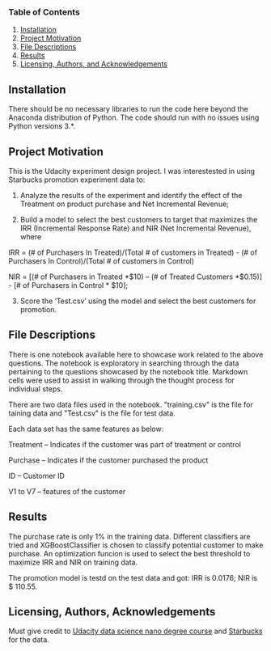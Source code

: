 ### Table of Contents

1. [Installation](#installation)
2. [Project Motivation](#motivation)
3. [File Descriptions](#files)
4. [Results](#results)
5. [Licensing, Authors, and Acknowledgements](#licensing)

## Installation <a name="installation"></a>

There should be no necessary libraries to run the code here beyond the Anaconda distribution of Python.  The code should run with no issues using Python versions 3.*.

## Project Motivation <a name="motivation"></a>

This is the Udacity experiment design project. I was interestested in using Starbucks promotion experiment data to:

1. Analyze the results of the experiment and identify the effect of the Treatment on product purchase and Net Incremental Revenue;

2. Build a model to select the best customers to target that maximizes the IRR (Incremental Response Rate) and NIR (Net Incremental Revenue), where

IRR = (# of Purchasers In Treated)/(Total # of customers in Treated)  - (# of Purchasers In Control)/(Total # of customers in Control) 

NIR = [(# of Purchasers in Treated *$10) – (# of Treated Customers *$0.15)]  -  [# of Purchasers in Control * $10];

3. Score the ‘Test.csv’ using the model and select the best customers for promotion.

## File Descriptions <a name="files"></a>

There is one notebook available here to showcase work related to the above questions. The notebook is exploratory in searching through the data pertaining to the questions showcased by the notebook title.  Markdown cells were used to assist in walking through the thought process for individual steps.  

There are two data files used in the notebook. "training.csv" is the file for taining data and "Test.csv" is the file for test data.

Each data set has the same features as below:

Treatment – Indicates if the customer was part of treatment or control

Purchase – Indicates if the customer purchased the product

ID – Customer ID

V1 to V7 – features of the customer

## Results <a name="results"></a>

The purchase rate is only 1% in the training data. Different classifiers are tried and XGBoostClassifier is chosen to classify potential customer to make purchase. An optimization funcion is used to select the best threshold to maximize IRR and NIR on training data.

The promotion model is testd on the test data and got:
IRR is 0.0176;
NIR is $ 110.55.

## Licensing, Authors, Acknowledgements <a name="licensing"></a>

Must give credit to [Udacity data science nano degree course](https://www.udacity.com/course/data-scientist-nanodegree--nd025) and [Starbucks](https://www.starbucks.com/) for the data. 
